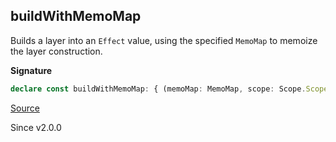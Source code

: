 ## buildWithMemoMap

Builds a layer into an `Effect` value, using the specified `MemoMap` to memoize
the layer construction.

**Signature**

```ts
declare const buildWithMemoMap: { (memoMap: MemoMap, scope: Scope.Scope): <RIn, E, ROut>(self: Layer<ROut, E, RIn>) => Effect.Effect<Context.Context<ROut>, E, RIn>; <RIn, E, ROut>(self: Layer<ROut, E, RIn>, memoMap: MemoMap, scope: Scope.Scope): Effect.Effect<Context.Context<ROut>, E, RIn>; }
```

[Source](https://github.com/Effect-TS/effect/tree/main/packages/effect/src/Layer.ts#L1091)

Since v2.0.0